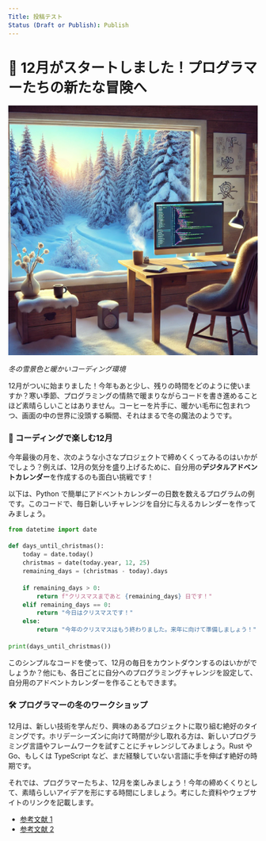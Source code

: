 ```yaml
---
Title: 投稿テスト
Status (Draft or Publish): Publish
---
```


# 🎉 12月がスタートしました！プログラマーたちの新たな冒険へ

![image](img/1-1.jpg)

*冬の雪景色と暖かいコーディング環境*

12月がついに始まりました！今年もあと少し、残りの時間をどのように使いますか？寒い季節、プログラミングの情熱で暖まりながらコードを書き進めることほど素晴らしいことはありません。コーヒーを片手に、暖かい毛布に包まれつつ、画面の中の世界に没頭する瞬間、それはまるで冬の魔法のようです。

### 🎄 コーディングで楽しむ12月

今年最後の月を、次のような小さなプロジェクトで締めくくってみるのはいかがでしょう？例えば、12月の気分を盛り上げるために、自分用の**デジタルアドベントカレンダー**を作成するのも面白い挑戦です！

以下は、Python で簡単にアドベントカレンダーの日数を数えるプログラムの例です。このコードで、毎日新しいチャレンジを自分に与えるカレンダーを作ってみましょう。

```python
from datetime import date

def days_until_christmas():
    today = date.today()
    christmas = date(today.year, 12, 25)
    remaining_days = (christmas - today).days

    if remaining_days > 0:
        return f"クリスマスまであと {remaining_days} 日です！"
    elif remaining_days == 0:
        return "今日はクリスマスです！"
    else:
        return "今年のクリスマスはもう終わりました。来年に向けて準備しましょう！"

print(days_until_christmas())
```

このシンプルなコードを使って、12月の毎日をカウントダウンするのはいかがでしょうか？他にも、各日ごとに自分へのプログラミングチャレンジを設定して、自分用のアドベントカレンダーを作ることもできます。

### 🛠️ プログラマーの冬のワークショップ

12月は、新しい技術を学んだり、興味のあるプロジェクトに取り組む絶好のタイミングです。ホリデーシーズンに向けて時間が少し取れる方は、新しいプログラミング言語やフレームワークを試すことにチャレンジしてみましょう。Rust や Go、もしくは TypeScript など、まだ経験していない言語に手を伸ばす絶好の時期です。

それでは、プログラマーたちよ、12月を楽しみましょう！今年の締めくくりとして、素晴らしいアイデアを形にする時間にしましょう。考にした資料やウェブサイトのリンクを記載します。

- [参考文献 1](https://example.com)
- [参考文献 2](https://example.com)
